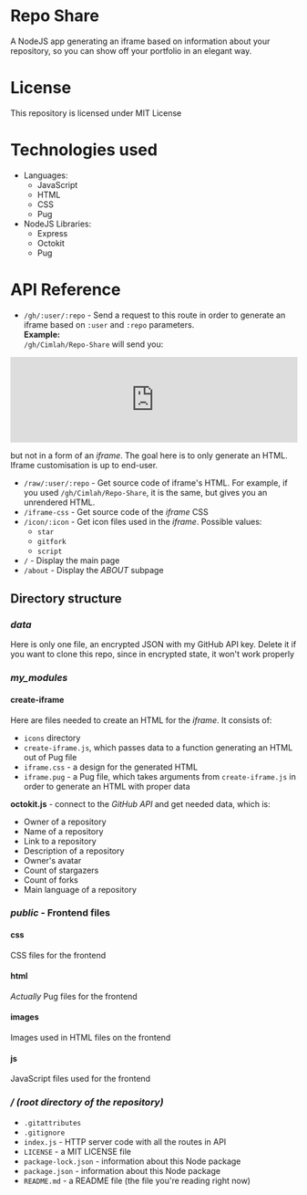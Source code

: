 # Repo Share

A NodeJS app generating an iframe based on information about your repository, so you can show off your portfolio in an elegant way.

# License

This repository is licensed under MIT License

# Technologies used

  * Languages:
    * JavaScript
    * HTML
    * CSS
    * Pug
  * NodeJS Libraries:
    * Express
    * Octokit
    * Pug

# API Reference

  * `/gh/:user/:repo` - Send a request to this route in order to generate an iframe based on `:user` and `:repo` parameters.  
  **Example:**  
  `/gh/Cimlah/Repo-Share` will send you:
  
  <iframe src="https://repo-share.herokuapp.com/gh/Cimlah/Repo-Share", frameborder="0", width="100%"></iframe>

  but not in a form of an *iframe*. The goal here is to only generate an HTML. Iframe customisation is up to end-user.
  * `/raw/:user/:repo` - Get source code of iframe's HTML. For example, if you used `/gh/Cimlah/Repo-Share`, it is the same, but gives you an unrendered HTML.
  * `/iframe-css` - Get source code of the *iframe* CSS
  * `/icon/:icon` - Get icon files used in the *iframe*. Possible values:
    * `star`
    * `gitfork`
    * `script`
  * `/` - Display the main page
  * `/about` - Display the *ABOUT* subpage

## Directory structure

### ***data***
Here is only one file, an encrypted JSON with my GitHub API key. Delete it if you want to clone this repo, since in encrypted state, it won't work properly

### ***my_modules***
#### **create-iframe**
Here are files needed to create an HTML for the *iframe*. It consists of:
  * `icons` directory
  * `create-iframe.js`, which passes data to a function generating an HTML out of Pug file
  * `iframe.css` - a design for the generated HTML
  * `iframe.pug` - a Pug file, which takes arguments from `create-iframe.js` in order to generate an HTML with proper data

**octokit.js** - connect to the *GitHub API* and get needed data, which is:
  * Owner of a repository
  * Name of a repository
  * Link to a repository
  * Description of a repository
  * Owner's avatar
  * Count of stargazers
  * Count of forks
  * Main language of a repository

### ***public*** - Frontend files
#### **css**
CSS files for the frontend

#### **html**
*Actually* Pug files for the frontend

#### **images**
Images used in HTML files on the frontend

#### **js**
JavaScript files used for the frontend

### ***/ (root directory of the repository)***
  * `.gitattributes`
  * `.gitignore`
  * `index.js` - HTTP server code with all the routes in API
  * `LICENSE` - a MIT LICENSE file
  * `package-lock.json` - information about this Node package
  * `package.json` - information about this Node package
  * `README.md` - a README file (the file you're reading right now)